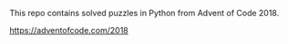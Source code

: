 This repo contains solved puzzles in Python from Advent of Code 2018.

https://adventofcode.com/2018
